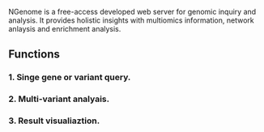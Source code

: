 NGenome is a free-access developed web server for genomic inquiry and analysis. It provides holistic insights with multiomics information, network anlaysis and enrichment analysis.

## Functions
### 1. Singe gene or variant query. 
### 2. Multi-variant analyais. 
### 3. Result visualiaztion. 
